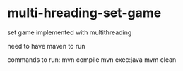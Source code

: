 # multi-hreading-set-game
set game implemented with multithreading 

need to have maven to run

commands to run:
mvn compile
mvn exec:java
mvm clean
